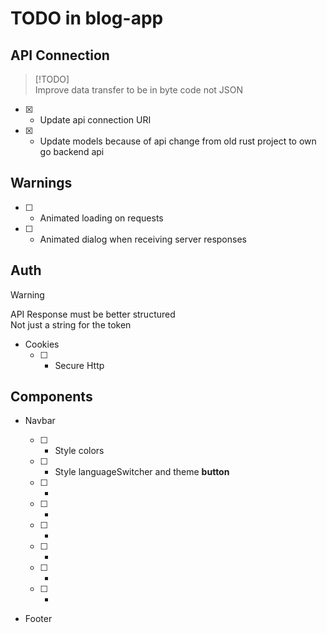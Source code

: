 # TODO in blog-app

## API Connection

> [!TODO]  
> Improve data transfer to be in byte code not JSON

- [x] - Update api connection URI
- [x] - Update models because of api change from old rust project to own go backend api

## Warnings

- [ ] - Animated loading on requests
- [ ] - Animated dialog when receiving server responses

## Auth

> [!WARNING]  
> API Response must be better structured  
> Not just a string for the token

- Cookies
  - [ ] - Secure Http

## Components

- Navbar

  - [ ] - Style colors
  - [ ] - Style languageSwitcher and theme **button**
  - [ ] -
  - [ ] -
  - [ ] -
  - [ ] -
  - [ ] -
  - [ ] -

- Footer
